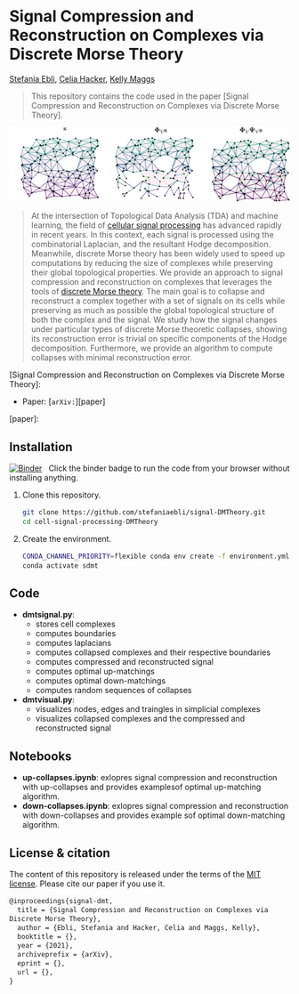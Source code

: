 # Signal Compression and Reconstruction on Complexes via Discrete Morse Theory 


[Stefania Ebli], [Celia Hacker], [Kelly Maggs]

[Stefania Ebli]: https://people.epfl.ch/stefania.ebli
[Celia Hacker]: https://www.epfl.ch/labs/hessbellwald-lab/members/celia-hacker/
[Kelly Maggs]: https://people.epfl.ch/kelly.maggs?lang=enstyle=centerme

> This repository contains the code used in the paper [Signal Compression and Reconstruction on Complexes via Discrete Morse Theory].
>
<p align="center">
   <img src="./figures/cartoon-git.png">
</p>

>
> At the intersection of Topological Data Analysis (TDA) and machine learning, the field of [cellular signal processing] has advanced rapidly in recent years. 
> In this context, each signal is processed using the combinatorial Laplacian, and the resultant Hodge decomposition. Meanwhile, discrete Morse theory has been widely used to speed up computations by reducing the size of complexes while preserving their global topological properties.
> We provide an approach to signal compression and reconstruction on complexes that leverages the tools of [discrete Morse theory].
> The main goal is to collapse and reconstruct a complex together with a set of signals on its cells while preserving as much as possible the global topological structure of both the complex and the signal.
> We study how the signal changes under particular types of discrete Morse theoretic collapses, showing its reconstruction error is trivial on specific components of the Hodge decomposition. 
> Furthermore, we provide an algorithm to compute collapses with minimal reconstruction error.

[discrete Morse theory]: https://en.wikipedia.org/wiki/Discrete_Morse_theory
[cellular signal processing]: https://arxiv.org/abs/1907.11577
[Signal Compression and Reconstruction on Complexes via Discrete Morse Theory]: 

* Paper: [`arXiv:`][paper] 


[paper]: 


## Installation

[![Binder](https://mybinder.org/badge_logo.svg)][binder]
&nbsp; Click the binder badge to run the code from your browser without installing anything.

[binder]: https://mybinder.org/v2/gh/stefaniaebli/signal-DMTheory

1. Clone this repository.
    ```sh
    git clone https://github.com/stefaniaebli/signal-DMTheory.git
    cd cell-signal-processing-DMTheory
    ```

2. Create the environment.
    ```sh
    CONDA_CHANNEL_PRIORITY=flexible conda env create -f environment.yml
    conda activate sdmt
    ```
## Code
* **dmtsignal.py**: 
  * stores cell complexes
  * computes boundaries
  * computes laplacians
  * computes collapsed complexes and their respective boundaries
  * computes compressed and reconstructed signal
  * computes optimal up-matchings
  * computes optimal down-matchings
  * computes random sequences of collapses
* **dmtvisual.py**: 
  * visualizes nodes, edges and traingles in simplicial complexes
  * visualizes collapsed complexes and the compressed and reconstructed signal
## Notebooks

* **up-collapses.ipynb**: exlopres signal compression and reconstruction with up-collapses and provides examplesof optimal up-matching algorithm.
* **down-collapses.ipynb**: exlopres signal compression and reconstruction with down-collapses and provides example sof optimal down-matching algorithm.
 



## License & citation

The content of this repository is released under the terms of the [MIT license](LICENSE.txt).
Please cite our paper if you use it.

```
@inproceedings{signal-dmt,
  title = {Signal Compression and Reconstruction on Complexes via Discrete Morse Theory},
  author = {Ebli, Stefania and Hacker, Celia and Maggs, Kelly},
  booktitle = {},
  year = {2021},
  archiveprefix = {arXiv},
  eprint = {},
  url = {},
}
```
